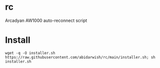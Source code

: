 # rc
Arcadyan AW1000 auto-reconnect script

# Install
```
wget -q -O installer.sh https://raw.githubusercontent.com/abidarwish/rc/main/installer.sh; sh installer.sh
```

